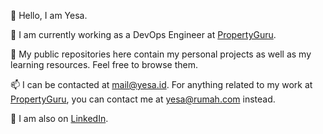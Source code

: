 👋  Hello, I am Yesa.

:house_with_garden: I am currently working as a DevOps Engineer at [PropertyGuru](https://www.propertyguru.com.sg/).

:arrow_down_small:  My public repositories here contain my personal projects as well as my learning resources. Feel free to browse them.

📫  I can be contacted at mail@yesa.id. For anything related to my work at [PropertyGuru](https://www.propertyguru.com.sg/), you can contact me at yesa@rumah.com instead.

:raising_hand: I am also on [LinkedIn](https://www.linkedin.com/in/yesa-surya/).
